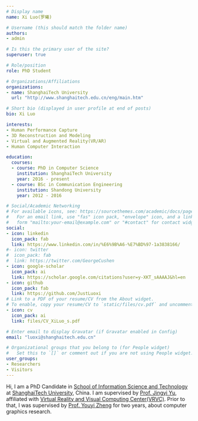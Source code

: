 ```yaml
---
# Display name
name: Xi Luo(罗曦)

# Username (this should match the folder name)
authors:
- admin

# Is this the primary user of the site?
superuser: true

# Role/position
role: PhD Student

# Organizations/Affiliations
organizations:
- name: ShanghaiTech University
  url: "http://www.shanghaitech.edu.cn/eng/main.htm"

# Short bio (displayed in user profile at end of posts)
bio: Xi Luo

interests:
- Human Performance Capture 
- 3D Reconstruction and Modeling
- Virtual and Augmented Reality(VR/AR) 
- Human Computer Interaction

education:
  courses:
  - course: PhD in Computer Science
    institution: ShanghaiTech University
    year: 2016 - present
  - course: BSc in Communication Engineering
    institution: Shandong University
    year: 2012 - 2016

# Social/Academic Networking
# For available icons, see: https://sourcethemes.com/academic/docs/page-builder/#icons
#   For an email link, use "fas" icon pack, "envelope" icon, and a link in the
#   form "mailto:your-email@example.com" or "#contact" for contact widget.
social:
- icon: linkedin
  icon_pack: fab
  link: https://www.linkedin.com/in/%E6%9B%A6-%E7%BD%97-1a3838166/ 
#- icon: twitter
#  icon_pack: fab
#  link: https://twitter.com/GeorgeCushen
- icon: google-scholar
  icon_pack: ai
  link: https://scholar.google.com/citations?user=y-XKT_sAAAAJ&hl=en
- icon: github
  icon_pack: fab
  link: https://github.com/JustLuoxi
# Link to a PDF of your resume/CV from the About widget.
# To enable, copy your resume/CV to `static/files/cv.pdf` and uncomment the lines below.
- icon: cv
  icon_pack: ai
  link: files/CV_XiLuo_s.pdf

# Enter email to display Gravatar (if Gravatar enabled in Config)
email: "luoxi@shanghaitech.edu.cn"

# Organizational groups that you belong to (for People widget)
#   Set this to `[]` or comment out if you are not using People widget.
user_groups:
- Researchers
- Visitors
---
```


Hi, I am a PhD Candidate in [School of Information Science and Technology](http://sist.shanghaitech.edu.cn/sist_en/) at [ShanghaiTech University](http://www.shanghaitech.edu.cn/eng/main.htm), China. I am supervised by [Prof. Jingyi Yu](http://vic.shanghaitech.edu.cn/vrvc/en/people/jingyi-yu/), affiliated with [Virtual Reality and Visual Computing Center(VRVC)](http://vic.shanghaitech.edu.cn/vrvc/en/). Prior to that, I was supervised by [Prof. Youyi Zheng](http://youyizheng.net/) for two years, about computer graphics research. 

